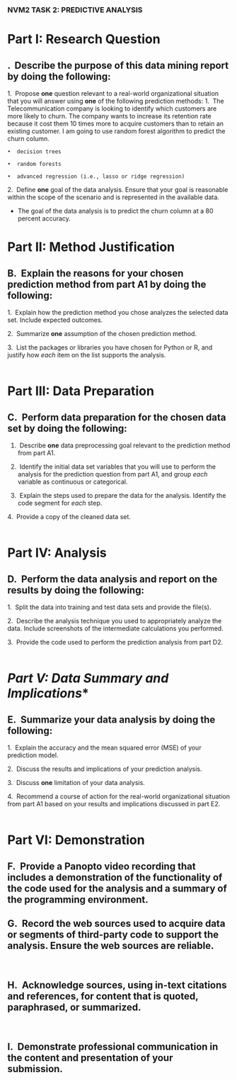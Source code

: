 ### NVM2 TASK 2: PREDICTIVE ANALYSIS
# **Part I: Research Question**

## .  Describe the purpose of this data mining report by doing the following:

1.  Propose **one** question relevant to a real-world organizational situation that you will answer using **one** of the following prediction methods:
	1.  The Telecommunication company is looking to identify which customers are more likely to churn. The company wants to increase its retention rate because it cost them 10 times more to acquire customers than to retain an existing customer. I am going to use random forest algorithm to predict the churn column. 

	•  decision trees

	•  random forests

	•  advanced regression (i.e., lasso or ridge regression)

2.  Define **one** goal of the data analysis. Ensure that your goal is reasonable within the scope of the scenario and is represented in the available data.  
- The goal of the data analysis is to predict the churn column at a 80 percent accuracy.
 

# **Part II: Method Justification**

## B.  Explain the reasons for your chosen prediction method from part A1 by doing the following:

1.  Explain how the prediction method you chose analyzes the selected data set. Include expected outcomes.

2.  Summarize **one** assumption of the chosen prediction method.

3.  List the packages or libraries you have chosen for Python or R, and justify how _each_ item on the list supports the analysis.  
 

# **Part III: Data Preparation**

## C.  Perform data preparation for the chosen data set by doing the following:

1.  Describe **one** data preprocessing goal relevant to the prediction method from part A1.

2.  Identify the initial data set variables that you will use to perform the analysis for the prediction question from part A1, and group _each_ variable as continuous or categorical. 

3.  Explain the steps used to prepare the data for the analysis. Identify the code segment for _each_ step.

4.  Provide a copy of the cleaned data set.  
 

# **Part IV: Analysis**

## D.  Perform the data analysis and report on the results by doing the following:

1.  Split the data into training and test data sets and provide the file(s).

2.  Describe the analysis technique you used to appropriately analyze the data. Include screenshots of the intermediate calculations you performed.

3.  Provide the code used to perform the prediction analysis from part D2.  
 

# *Part V: Data Summary and Implications**

## E.  Summarize your data analysis by doing the following:

1.  Explain the accuracy and the mean squared error (MSE) of your prediction model.

2.  Discuss the results and implications of your prediction analysis.

3.  Discuss **one** limitation of your data analysis.

4.  Recommend a course of action for the real-world organizational situation from part A1 based on your results and implications discussed in part E2.  
 

# **Part VI: Demonstration**

## F.  Provide a Panopto video recording that includes a demonstration of the functionality of the code used for the analysis and a summary of the programming environment.

## G.  Record the web sources used to acquire data or segments of third-party code to support the analysis. Ensure the web sources are reliable.  
 

## H.  Acknowledge sources, using in-text citations and references, for content that is quoted, paraphrased, or summarized.  
 

## I.  Demonstrate professional communication in the content and presentation of your submission.